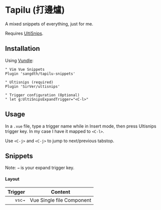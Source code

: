 # Tapilu (打邊爐)

A mixed snippets of everything, just for me.

Requires [UltiSnips](https://github.com/SirVer/ultisnips).

## Installation

Using [Vundle](https://github.com/VundleVim/Vundle.vim):

```vim
" Vim Vue Snippets
Plugin 'sangdth/tapilu-snippets'

" Ultisnips (required)
Plugin 'SirVer/ultisnips'

" Trigger configuration (Optional)
" let g:UltiSnipsExpandTrigger="<C-l>"
```

## Usage
In a `.vue` file, type a trigger name while in Insert mode, then press Ultisnips trigger key. In my case I have it mapped to `<C-l>`.

Use `<C-j>` and `<C-j>` to jump to next/previous tabstop.

## Snippets
Note: `→` is your expand trigger key.

#### Layout

| Trigger             | Content |
| ------------------: | ------- |
| `vsc→`              | Vue Single file Component |
